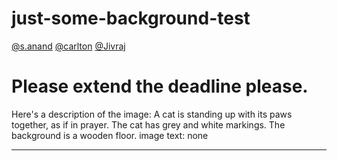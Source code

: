 # just-some-background-test

[@s.anand](/u/s.anand) [@carlton](/u/carlton) [@Jivraj](/u/jivraj)

# Please extend the deadline please.

Here's a description of the image:
A cat is standing up with its paws together, as if in prayer. The cat has grey and white markings. The background is a wooden floor.
image text: none

---

